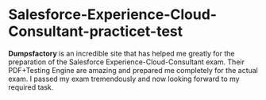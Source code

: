 # Salesforce-Experience-Cloud-Consultant-practicet-test
**Dumpsfactory** is an incredible site that has helped me greatly for the preparation of the Salesforce Experience-Cloud-Consultant exam. Their PDF+Testing Engine are amazing and prepared me completely for the actual exam. I passed my exam tremendously and now looking forward to my required task.
